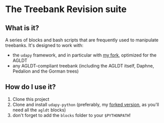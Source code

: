 # The Treebank Revision suite

## What is it?

A series of blocks and bash scripts that are frequently used to manipulate treebanks. 
It's designed to work with:

* the `udapy` framework, and in particular with [my fork](https://github.com/francescomambrini/udapi-python), 
optimized for the AGLDT
* any AGLDT-compliant treebank (including the AGLDT itself, Daphne, Pedalion and the Gorman 
trees)

## How do I use it?

1. Clone this project
2. Clone and install `udapy-python` (preferably, my [forked version](https://github.com/francescomambrini/udapi-python), 
as you'll need all the `agldt` blocks)
3. don't forget to add the `blocks` folder to your `$PYTHONPATH`!

